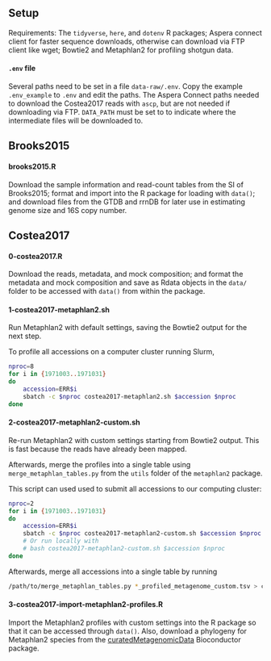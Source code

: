 ## Setup

Requirements: The `tidyverse`, `here`, and `dotenv` R packages; Aspera connect
client for faster sequence downloads, otherwise can download via FTP client
like wget; Bowtie2 and Metaphlan2 for profiling shotgun data.

#### `.env` file

Several paths need to be set in a file `data-raw/.env`. Copy the example
`.env_example` to `.env` and edit the paths. The Aspera Connect paths needed to
download the Costea2017 reads with `ascp`, but are not needed if downloading
via FTP. `DATA_PATH` must be set to to indicate where the intermediate files
will be downloaded to.

## Brooks2015

#### brooks2015.R

Download the sample information and read-count tables from the SI of
Brooks2015; format and import into the R package for loading with `data()`; and
download files from the GTDB and rrnDB for later use in estimating genome size
and 16S copy number.

## Costea2017

#### 0-costea2017.R

Download the reads, metadata, and mock composition; and format the metadata and
mock composition and save as Rdata objects in the `data/` folder to be accessed
with `data()` from within the package.

#### 1-costea2017-metaphlan2.sh

Run Metaphlan2 with default settings, saving the Bowtie2 output for the next
step.

To profile all accessions on a computer cluster running Slurm,
```sh
nproc=8
for i in {1971003..1971031}
do
    accession=ERR$i
    sbatch -c $nproc costea2017-metaphlan2.sh $accession $nproc
done
```

#### 2-costea2017-metaphlan2-custom.sh

Re-run Metaphlan2 with custom settings starting from Bowtie2 output. This is
fast because the reads have already been mapped.

Afterwards, merge the profiles into a single table using
`merge_metaphlan_tables.py` from the `utils` folder of the `metaphlan2`
package.

This script can used used to submit all accessions to our computing cluster:
```sh
nproc=2
for i in {1971003..1971031}
do
    accession=ERR$i
    sbatch -c $nproc costea2017-metaphlan2-custom.sh $accession $nproc
    # Or run locally with
    # bash costea2017-metaphlan2-custom.sh $accession $nproc
done
```

Afterwards, merge all accessions into a single table by running
```sh
/path/to/merge_metaphlan_tables.py *_profiled_metagenome_custom.tsv > costea2017_metaphlan2_custom_profiles.tsv
```

#### 3-costea2017-import-metaphlan2-profiles.R

Import the Metaphlan2 profiles with custom settings into the R package so that
it can be accessed through `data()`. Also, download a phylogeny for Metaphlan2
species from the
[curatedMetagenomicData](https://github.com/waldronlab/curatedMetagenomicData)
Bioconductor package.
